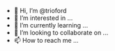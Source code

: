 - 👋 Hi, I’m @trioford
- 👀 I’m interested in ...
- 🌱 I’m currently learning ...
- 💞️ I’m looking to collaborate on ...
- 📫 How to reach me ...

<!---
trioford/trioford is a ✨ special ✨ repository because its `README.md` (this file) appears on your GitHub profile.
You can click the Preview link to take a look at your changes.
--->
